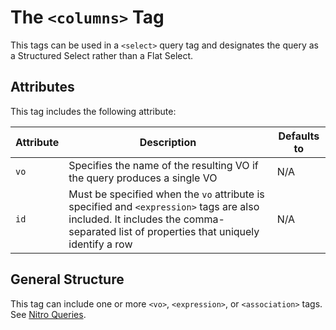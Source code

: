 # The `<columns>` Tag

This tags can be used in a `<select>` query tag and designates the query as a Structured Select rather
than a Flat Select.


## Attributes

This tag includes the following attribute:

| Attribute | Description | Defaults to |
| -- | -- | -- |
| `vo` | Specifies the name of the resulting VO if the query produces a single VO | N/A |
| `id` | Must be specified when the `vo` attribute is specified and `<expression>` tags are also included. It includes the comma-separated list of properties that uniquely identify a row | N/A |  


## General Structure


This tag can include one or more `<vo>`, `<expression>`, or `<association>` tags. See [Nitro Queries](../../nitro/nitro.md).


